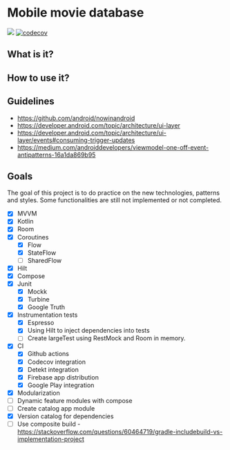 Mobile movie database
==========

<a href='https://github.com/raxden/mmdb/actions/workflows/ci.yml'><img src='https://github.com/raxden/mmdb/workflows/Continuous%20Integration/badge.svg'></a>
[![codecov](https://codecov.io/gh/raxden/mmdb/branch/master/graph/badge.svg?token=UQoTMhwKPO)](https://codecov.io/gh/raxden/mmdb)

## What is it?

## How to use it?

## Guidelines

- https://github.com/android/nowinandroid
- https://developer.android.com/topic/architecture/ui-layer 
- https://developer.android.com/topic/architecture/ui-layer/events#consuming-trigger-updates 
- https://medium.com/androiddevelopers/viewmodel-one-off-event-antipatterns-16a1da869b95

## Goals

The goal of this project is to do practice on the new technologies, patterns and styles. Some functionalities are still not implemented or not completed.

- [x] MVVM
- [x] Kotlin
- [x] Room
- [x] Coroutines
  - [x] Flow
  - [x] StateFlow
  - [ ] SharedFlow
- [x] Hilt
- [x] Compose
- [x] Junit
  - [x] Mockk
  - [x] Turbine
  - [x] Google Truth
- [x] Instrumentation tests
  - [x] Espresso
  - [x] Using Hilt to inject dependencies into tests
  - [ ] Create largeTest using RestMock and Room in memory.
- [x] CI
  - [x] Github actions
  - [x] Codecov integration
  - [x] Detekt integration
  - [x] Firebase app distribution
  - [x] Google Play integration
- [x] Modularization
- [ ] Dynamic feature modules with compose
- [ ] Create catalog app module
- [x] Version catalog for dependencies
- [ ] Use composite build - https://stackoverflow.com/questions/60464719/gradle-includebuild-vs-implementation-project
